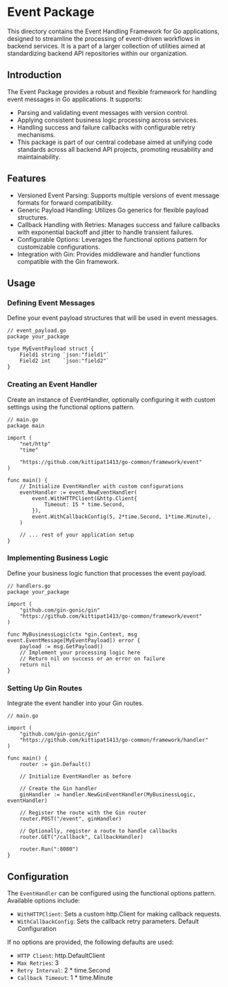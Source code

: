 # Event Package
This directory contains the Event Handling Framework for Go applications, designed to streamline the processing of event-driven workflows in backend services. It is a part of a larger collection of utilities aimed at standardizing backend API repositories within our organization.

## Introduction
The Event Package provides a robust and flexible framework for handling event messages in Go applications. It supports:
- Parsing and validating event messages with version control.
- Applying consistent business logic processing across services.
- Handling success and failure callbacks with configurable retry mechanisms.
- This package is part of our central codebase aimed at unifying code standards across all backend API projects, promoting reusability and maintainability.

## Features
- Versioned Event Parsing: Supports multiple versions of event message formats for forward compatibility.
- Generic Payload Handling: Utilizes Go generics for flexible payload structures.
- Callback Handling with Retries: Manages success and failure callbacks with exponential backoff and jitter to handle transient failures.
- Configurable Options: Leverages the functional options pattern for customizable configurations.
- Integration with Gin: Provides middleware and handler functions compatible with the Gin framework.

## Usage

### Defining Event Messages
Define your event payload structures that will be used in event messages.
```golang
// event_payload.go
package your_package

type MyEventPayload struct {
    Field1 string `json:"field1"`
    Field2 int    `json:"field2"`
}
```

### Creating an Event Handler
Create an instance of EventHandler, optionally configuring it with custom settings using the functional options pattern.
```golang
// main.go
package main

import (
    "net/http"
    "time"

    "https://github.com/kittipat1413/go-common/framework/event"
)

func main() {
    // Initialize EventHandler with custom configurations
    eventHandler := event.NewEventHandler(
        event.WithHTTPClient(&http.Client{
            Timeout: 15 * time.Second,
        }),
        event.WithCallbackConfig(5, 2*time.Second, 1*time.Minute),
    )

    // ... rest of your application setup
}
```

### Implementing Business Logic
Define your business logic function that processes the event payload.
```golang
// handlers.go
package your_package

import (
    "github.com/gin-gonic/gin"
    "https://github.com/kittipat1413/go-common/framework/event"
)

func MyBusinessLogic(ctx *gin.Context, msg event.EventMessage[MyEventPayload]) error {
    payload := msg.GetPayload()
    // Implement your processing logic here
    // Return nil on success or an error on failure
    return nil
}
```
### Setting Up Gin Routes
Integrate the event handler into your Gin routes.
```golang
// main.go

import (
    "github.com/gin-gonic/gin"
    "https://github.com/kittipat1413/go-common/framework/handler"
)

func main() {
    router := gin.Default()

    // Initialize EventHandler as before

    // Create the Gin handler
    ginHandler := handler.NewGinEventHandler(MyBusinessLogic, eventHandler)

    // Register the route with the Gin router
    router.POST("/event", ginHandler)

    // Optionally, register a route to handle callbacks
    router.GET("/callback", CallbackHandler)

    router.Run(":8080")
}
```


## Configuration
The `EventHandler` can be configured using the functional options pattern. Available options include:
- `WithHTTPClient`: Sets a custom http.Client for making callback requests.
- `WithCallbackConfig`: Sets the callback retry parameters.
Default Configuration

If no options are provided, the following defaults are used:
- `HTTP Client`: http.DefaultClient
- `Max Retries`: 3
- `Retry Interval`: 2 * time.Second
- `Callback Timeout`: 1 * time.Minute
